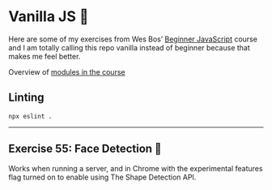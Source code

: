 # Vanilla JS 🍦

Here are some of my exercises from Wes Bos’ [Beginner JavaScript](https://beginnerjavascript.com/) course and I am totally calling this repo vanilla instead of beginner because that makes me feel better.

Overview of [modules in the course](https://beginnerjavascript.com#videos)

## Linting

```
npx eslint .
```

---

## Exercise 55: Face Detection 🥰

Works when running a server, and in Chrome with the experimental features flag turned on to enable using The Shape Detection API.
